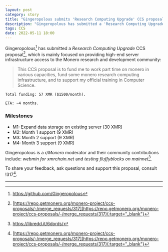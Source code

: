 ```yaml
---
layout: post
category: story
title: "Gingeropolous submits 'Research Computing Upgrade' CCS proposal"
description: "Gingeropolous has submitted a 'Research Computing Upgrade' CCS proposal, which is mainly focused on providing high-end server infrastructure access to the Monero research and development community."
tags: CCS
date: 2022-05-11 18:00
---
```


Gingeropolous[^1] has submitted a *Research Computing Upgrade* CCS proposal[^2], which is mainly focused on providing high-end server infrastructure access to the Monero research and development community:

> This CCS proposal is to fund me to work part time on monero in various capacities, fund some monero research computing infrastructure, and to support my official training in Computer Science.

```
Total funding: 57 XMR ($1500/month).

ETA: ~4 months.
```

### Milestones

- M1: Expand data storage on existing server (30 XMR)
- M2: Month 1 support (9 XMR)
- M3: Month 2 support (9 XMR)
- M4: Month 3 support (9 XMR)


Gingeropolous is a *r/Monero* moderator and their community contributions include: *webmin for xmrchain.net* and *testing fluffyblocks on mainnet*[^3].

To share your feedback, ask questions and support this proposal, consult !317[^2].

---

[^1]: https://github.com/Gingeropolous
[^2]: [https://repo.getmonero.org/monero-project/ccs-proposals/-/merge_requests/317](https://repo.getmonero.org/monero-project/ccs-proposals/-/merge_requests/317){:target="_blank"}
[^3]: https://libredd.it/6dords/
